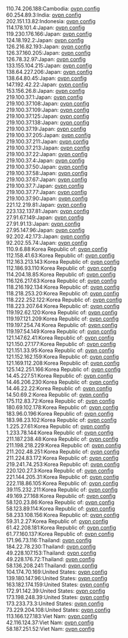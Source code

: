 110.74.206.188:Cambodia: [ovpn config](vpn/110_74_206_188.ovpn)  
60.254.89.3:India: [ovpn config](vpn/60_254_89_3.ovpn)  
202.151.13.82:Indonesia: [ovpn config](vpn/202_151_13_82.ovpn)  
114.178.101.4:Japan: [ovpn config](vpn/114_178_101_4.ovpn)  
119.230.176.166:Japan: [ovpn config](vpn/119_230_176_166.ovpn)  
124.18.192.2:Japan: [ovpn config](vpn/124_18_192_2.ovpn)  
126.216.82.193:Japan: [ovpn config](vpn/126_216_82_193.ovpn)  
126.37.160.205:Japan: [ovpn config](vpn/126_37_160_205.ovpn)  
126.78.32.97:Japan: [ovpn config](vpn/126_78_32_97.ovpn)  
133.155.104.215:Japan: [ovpn config](vpn/133_155_104_215.ovpn)  
138.64.227.206:Japan: [ovpn config](vpn/138_64_227_206.ovpn)  
138.64.80.45:Japan: [ovpn config](vpn/138_64_80_45.ovpn)  
147.192.42.22:Japan: [ovpn config](vpn/147_192_42_22.ovpn)  
153.156.26.8:Japan: [ovpn config](vpn/153_156_26_8.ovpn)  
219.100.37.1:Japan: [ovpn config](vpn/219_100_37_1.ovpn)  
219.100.37.108:Japan: [ovpn config](vpn/219_100_37_108.ovpn)  
219.100.37.109:Japan: [ovpn config](vpn/219_100_37_109.ovpn)  
219.100.37.125:Japan: [ovpn config](vpn/219_100_37_125.ovpn)  
219.100.37.138:Japan: [ovpn config](vpn/219_100_37_138.ovpn)  
219.100.37.19:Japan: [ovpn config](vpn/219_100_37_19.ovpn)  
219.100.37.205:Japan: [ovpn config](vpn/219_100_37_205.ovpn)  
219.100.37.211:Japan: [ovpn config](vpn/219_100_37_211.ovpn)  
219.100.37.213:Japan: [ovpn config](vpn/219_100_37_213.ovpn)  
219.100.37.22:Japan: [ovpn config](vpn/219_100_37_22.ovpn)  
219.100.37.4:Japan: [ovpn config](vpn/219_100_37_4.ovpn)  
219.100.37.50:Japan: [ovpn config](vpn/219_100_37_50.ovpn)  
219.100.37.58:Japan: [ovpn config](vpn/219_100_37_58.ovpn)  
219.100.37.67:Japan: [ovpn config](vpn/219_100_37_67.ovpn)  
219.100.37.7:Japan: [ovpn config](vpn/219_100_37_7.ovpn)  
219.100.37.77:Japan: [ovpn config](vpn/219_100_37_77.ovpn)  
219.100.37.90:Japan: [ovpn config](vpn/219_100_37_90.ovpn)  
221.12.219.81:Japan: [ovpn config](vpn/221_12_219_81.ovpn)  
223.132.137.81:Japan: [ovpn config](vpn/223_132_137_81.ovpn)  
27.91.67.149:Japan: [ovpn config](vpn/27_91_67_149.ovpn)  
27.91.91.13:Japan: [ovpn config](vpn/27_91_91_13.ovpn)  
27.95.147.96:Japan: [ovpn config](vpn/27_95_147_96.ovpn)  
92.202.42.173:Japan: [ovpn config](vpn/92_202_42_173.ovpn)  
92.202.55.74:Japan: [ovpn config](vpn/92_202_55_74.ovpn)  
110.9.6.88:Korea Republic of: [ovpn config](vpn/110_9_6_88.ovpn)  
112.158.41.63:Korea Republic of: [ovpn config](vpn/112_158_41_63.ovpn)  
112.163.213.143:Korea Republic of: [ovpn config](vpn/112_163_213_143.ovpn)  
112.186.93.110:Korea Republic of: [ovpn config](vpn/112_186_93_110.ovpn)  
114.204.18.85:Korea Republic of: [ovpn config](vpn/114_204_18_85.ovpn)  
116.126.217.63:Korea Republic of: [ovpn config](vpn/116_126_217_63.ovpn)  
118.216.192.134:Korea Republic of: [ovpn config](vpn/118_216_192_134.ovpn)  
118.218.253.20:Korea Republic of: [ovpn config](vpn/118_218_253_20.ovpn)  
118.222.252.122:Korea Republic of: [ovpn config](vpn/118_222_252_122.ovpn)  
118.223.207.64:Korea Republic of: [ovpn config](vpn/118_223_207_64.ovpn)  
119.192.62.120:Korea Republic of: [ovpn config](vpn/119_192_62_120.ovpn)  
119.197.121.209:Korea Republic of: [ovpn config](vpn/119_197_121_209.ovpn)  
119.197.254.74:Korea Republic of: [ovpn config](vpn/119_197_254_74.ovpn)  
119.197.54.149:Korea Republic of: [ovpn config](vpn/119_197_54_149.ovpn)  
121.147.62.41:Korea Republic of: [ovpn config](vpn/121_147_62_41.ovpn)  
121.150.27.177:Korea Republic of: [ovpn config](vpn/121_150_27_177.ovpn)  
121.151.33.95:Korea Republic of: [ovpn config](vpn/121_151_33_95.ovpn)  
121.152.162.159:Korea Republic of: [ovpn config](vpn/121_152_162_159.ovpn)  
121.169.112.208:Korea Republic of: [ovpn config](vpn/121_169_112_208.ovpn)  
125.142.251.166:Korea Republic of: [ovpn config](vpn/125_142_251_166.ovpn)  
14.45.227.51:Korea Republic of: [ovpn config](vpn/14_45_227_51.ovpn)  
14.46.206.230:Korea Republic of: [ovpn config](vpn/14_46_206_230.ovpn)  
14.46.22.22:Korea Republic of: [ovpn config](vpn/14_46_22_22.ovpn)  
14.50.69.2:Korea Republic of: [ovpn config](vpn/14_50_69_2.ovpn)  
175.112.83.72:Korea Republic of: [ovpn config](vpn/175_112_83_72.ovpn)  
180.69.102.178:Korea Republic of: [ovpn config](vpn/180_69_102_178.ovpn)  
183.96.0.196:Korea Republic of: [ovpn config](vpn/183_96_0_196.ovpn)  
183.98.23.102:Korea Republic of: [ovpn config](vpn/183_98_23_102.ovpn)  
1.225.27.61:Korea Republic of: [ovpn config](vpn/1_225_27_61.ovpn)  
1.233.78.144:Korea Republic of: [ovpn config](vpn/1_233_78_144.ovpn)  
211.187.238.48:Korea Republic of: [ovpn config](vpn/211_187_238_48.ovpn)  
211.198.218.229:Korea Republic of: [ovpn config](vpn/211_198_218_229.ovpn)  
211.202.48.251:Korea Republic of: [ovpn config](vpn/211_202_48_251.ovpn)  
211.224.83.172:Korea Republic of: [ovpn config](vpn/211_224_83_172.ovpn)  
219.241.74.253:Korea Republic of: [ovpn config](vpn/219_241_74_253.ovpn)  
220.120.27.3:Korea Republic of: [ovpn config](vpn/220_120_27_3.ovpn)  
221.144.205.31:Korea Republic of: [ovpn config](vpn/221_144_205_31.ovpn)  
222.118.86.105:Korea Republic of: [ovpn config](vpn/222_118_86_105.ovpn)  
39.115.232.211:Korea Republic of: [ovpn config](vpn/39_115_232_211.ovpn)  
49.169.27.168:Korea Republic of: [ovpn config](vpn/49_169_27_168.ovpn)  
58.120.23.86:Korea Republic of: [ovpn config](vpn/58_120_23_86.ovpn)  
58.123.89.114:Korea Republic of: [ovpn config](vpn/58_123_89_114.ovpn)  
58.233.108.156:Korea Republic of: [ovpn config](vpn/58_233_108_156.ovpn)  
59.31.2.27:Korea Republic of: [ovpn config](vpn/59_31_2_27.ovpn)  
61.42.208.181:Korea Republic of: [ovpn config](vpn/61_42_208_181.ovpn)  
61.77.160.137:Korea Republic of: [ovpn config](vpn/61_77_160_137.ovpn)  
171.96.73.116:Thailand: [ovpn config](vpn/171_96_73_116.ovpn)  
184.22.78.230:Thailand: [ovpn config](vpn/184_22_78_230.ovpn)  
49.228.107.153:Thailand: [ovpn config](vpn/49_228_107_153.ovpn)  
49.228.176.72:Thailand: [ovpn config](vpn/49_228_176_72.ovpn)  
58.136.208.241:Thailand: [ovpn config](vpn/58_136_208_241.ovpn)  
104.174.70.169:United States: [ovpn config](vpn/104_174_70_169.ovpn)  
139.180.147.96:United States: [ovpn config](vpn/139_180_147_96.ovpn)  
163.182.174.159:United States: [ovpn config](vpn/163_182_174_159.ovpn)  
172.91.142.39:United States: [ovpn config](vpn/172_91_142_39.ovpn)  
173.198.248.39:United States: [ovpn config](vpn/173_198_248_39.ovpn)  
173.233.73.3:United States: [ovpn config](vpn/173_233_73_3.ovpn)  
73.229.204.108:United States: [ovpn config](vpn/73_229_204_108.ovpn)  
113.166.127.183:Viet Nam: [ovpn config](vpn/113_166_127_183.ovpn)  
42.116.124.37:Viet Nam: [ovpn config](vpn/42_116_124_37.ovpn)  
58.187.251.52:Viet Nam: [ovpn config](vpn/58_187_251_52.ovpn)  

